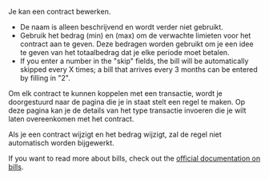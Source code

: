 Je kan een contract bewerken.

* De naam is alleen beschrijvend en wordt verder niet gebruikt.
* Gebruik het bedrag (min) en (max) om de verwachte limieten voor het contract aan te geven. Deze bedragen worden gebruikt om je een idee te geven van het totaalbedrag dat je elke periode moet betalen.
* If you enter a number in the "skip" fields, the bill will be automatically skipped every X times; a bill that arrives every 3 months can be entered by filling in "2".

Om elk contract te kunnen koppelen met een transactie, wordt je doorgestuurd naar de pagina die je in staat stelt een regel te maken. Op deze pagina kan je de details van het type transactie invoeren die je wilt laten overeenkomen met het contract.

Als je een contract wijzigt en het bedrag wijzigt, zal de regel niet automatisch worden bijgewerkt.

If you want to read more about bills, check out the [official documentation on bills](https://docs.firefly-iii.org/advanced-concepts/bills).